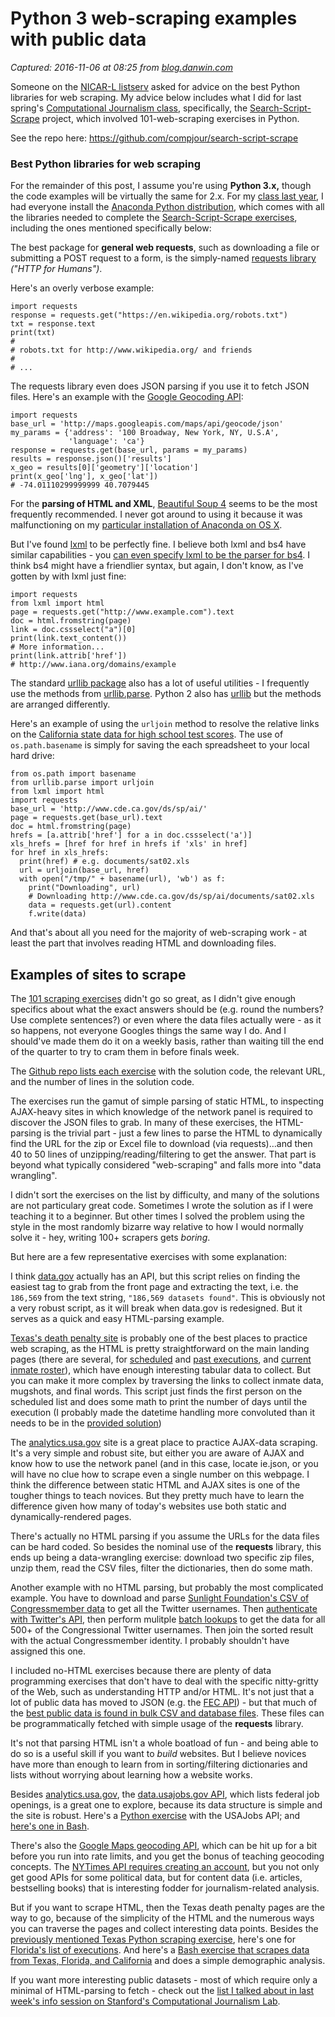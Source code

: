 # Python 3 web-scraping examples with public data

_Captured: 2016-11-06 at 08:25 from [blog.danwin.com](http://blog.danwin.com/examples-of-web-scraping-in-python-3-x-for-data-journalists/)_

Someone on the [NICAR-L listserv](https://www.ire.org/resource-center/listservs/subscribe-nicar-l/) asked for advice on the best Python libraries for web scraping. My advice below includes what I did for last spring's [Computational Journalism class](http://www.compjour.org/), specifically, the [Search-Script-Scrape](https://github.com/compjour/search-script-scrape) project, which involved 101-web-scraping exercises in Python.

See the repo here: <https://github.com/compjour/search-script-scrape>

### Best Python libraries for web scraping

For the remainder of this post, I assume you're using **Python 3.x,** though the code examples will be virtually the same for 2.x. For my [class last year](http://www.compjour.org), I had everyone install the [Anaconda Python distribution](https://www.continuum.io/downloads), which comes with all the libraries needed to complete the [Search-Script-Scrape exercises](https://github.com/compjour/search-script-scrape), including the ones mentioned specifically below:

The best package for **general web requests**, such as downloading a file or submitting a POST request to a form, is the simply-named [requests library](http://docs.python-requests.org/en/latest/) _("HTTP for Humans")_.

Here's an overly verbose example:
    
    
    import requests
    response = requests.get("https://en.wikipedia.org/robots.txt")
    txt = response.text
    print(txt)
    #
    # robots.txt for http://www.wikipedia.org/ and friends
    #
    # ...
    

The requests library even does JSON parsing if you use it to fetch JSON files. Here's an example with the [Google Geocoding API](https://developers.google.com/maps/documentation/geocoding/intro):
    
    
    import requests
    base_url = 'http://maps.googleapis.com/maps/api/geocode/json'
    my_params = {'address': '100 Broadway, New York, NY, U.S.A', 
                 'language': 'ca'}
    response = requests.get(base_url, params = my_params)
    results = response.json()['results']
    x_geo = results[0]['geometry']['location']
    print(x_geo['lng'], x_geo['lat'])
    # -74.01110299999999 40.7079445
    

For the **parsing of HTML and XML**, [Beautiful Soup 4](http://www.crummy.com/software/BeautifulSoup/bs4/doc/) seems to be the most frequently recommended. I never got around to using it because it was malfunctioning on my [particular installation of Anaconda on OS X](https://gist.github.com/dannguyen/72060a639a1ae7ec6204).

But I've found [lxml](https://github.com/lxml/lxml/) to be perfectly fine. I believe both lxml and bs4 have similar capabilities - you [can even specify lxml to be the parser for bs4](http://stackoverflow.com/questions/27790415/set-lxml-as-default-beautifulsoup-parser). I think bs4 might have a friendlier syntax, but again, I don't know, as I've gotten by with lxml just fine:
    
    
    import requests
    from lxml import html
    page = requests.get("http://www.example.com").text
    doc = html.fromstring(page)
    link = doc.cssselect("a")[0]
    print(link.text_content())
    # More information...
    print(link.attrib['href'])
    # http://www.iana.org/domains/example
    

The standard [urllib package](https://docs.python.org/3/library/urllib.html) also has a lot of useful utilities - I frequently use the methods from [urllib.parse](https://docs.python.org/3/library/urllib.parse.html#module-urllib.parse). Python 2 also has [urllib](https://docs.python.org/2/library/urllib.html) but the methods are arranged differently.

Here's an example of using the `urljoin` method to resolve the relative links on the [California state data for high school test scores](http://www.cde.ca.gov/ds/sp/ai/). The use of `os.path.basename` is simply for saving the each spreadsheet to your local hard drive:
    
    
    from os.path import basename
    from urllib.parse import urljoin
    from lxml import html
    import requests
    base_url = 'http://www.cde.ca.gov/ds/sp/ai/'
    page = requests.get(base_url).text
    doc = html.fromstring(page)
    hrefs = [a.attrib['href'] for a in doc.cssselect('a')]
    xls_hrefs = [href for href in hrefs if 'xls' in href]
    for href in xls_hrefs:
      print(href) # e.g. documents/sat02.xls
      url = urljoin(base_url, href)
      with open("/tmp/" + basename(url), 'wb') as f:
        print("Downloading", url)
        # Downloading http://www.cde.ca.gov/ds/sp/ai/documents/sat02.xls
        data = requests.get(url).content
        f.write(data) 
    

And that's about all you need for the majority of web-scraping work - at least the part that involves reading HTML and downloading files.

## Examples of sites to scrape

The [101 scraping exercises](https://github.com/compjour/search-script-scrape) didn't go so great, as I didn't give enough specifics about what the exact answers should be (e.g. round the numbers? Use complete sentences?) or even where the data files actually were - as it so happens, not everyone Googles things the same way I do. And I should've made them do it on a weekly basis, rather than waiting till the end of the quarter to try to cram them in before finals week.

The [Github repo lists each exercise](https://github.com/compjour/search-script-scrape#the-tasks) with the solution code, the relevant URL, and the number of lines in the solution code.

The exercises run the gamut of simple parsing of static HTML, to inspecting AJAX-heavy sites in which knowledge of the network panel is required to discover the JSON files to grab. In many of these exercises, the HTML-parsing is the trivial part - just a few lines to parse the HTML to dynamically find the URL for the zip or Excel file to download (via requests)…and then 40 to 50 lines of unzipping/reading/filtering to get the answer. That part is beyond what typically considered "web-scraping" and falls more into "data wrangling".

I didn't sort the exercises on the list by difficulty, and many of the solutions are not particulary great code. Sometimes I wrote the solution as if I were teaching it to a beginner. But other times I solved the problem using the style in the most randomly bizarre way relative to how I would normally solve it - hey, writing 100+ scrapers gets _boring_.

But here are a few representative exercises with some explanation:

I think [data.gov](http://catalog.data.gov/dataset) actually has an API, but this script relies on finding the easiest tag to grab from the front page and extracting the text, i.e. the `186,569` from the text string, `"186,569 datasets found"`. This is obviously not a very robust script, as it will break when data.gov is redesigned. But it serves as a quick and easy HTML-parsing example.

[Texas's death penalty site](https://www.tdcj.state.tx.us/death_row/index.html) is probably one of the best places to practice web scraping, as the HTML is pretty straightforward on the main landing pages (there are several, for [scheduled](https://www.tdcj.state.tx.us/death_row/dr_scheduled_executions.html) and [past executions](https://www.tdcj.state.tx.us/death_row/dr_executed_offenders.html), and [current inmate roster](https://www.tdcj.state.tx.us/death_row/dr_offenders_on_dr.html)), which have enough interesting tabular data to collect. But you can make it more complex by traversing the links to collect inmate data, mugshots, and final words. This script just finds the first person on the scheduled list and does some math to print the number of days until the execution (I probably made the datetime handling more convoluted than it needs to be in the [provided solution](https://github.com/compjour/search-script-scrape/blob/master/scripts/29.py))

The [analytics.usa.gov](https://analytics.usa.gov) site is a great place to practice AJAX-data scraping. It's a very simple and robust site, but either you are aware of AJAX and know how to use the network panel (and in this case, locate ie.json, or you will have no clue how to scrape even a single number on this webpage. I think the difference between static HTML and AJAX sites is one of the tougher things to teach novices. But they pretty much have to learn the difference given how many of today's websites use both static and dynamically-rendered pages.

There's actually no HTML parsing if you assume the URLs for the data files can be hard coded. So besides the nominal use of the **requests** library, this ends up being a data-wrangling exercise: download two specific zip files, unzip them, read the CSV files, filter the dictionaries, then do some math.

Another example with no HTML parsing, but probably the most complicated example. You have to download and parse [Sunlight Foundation's CSV of Congressmember data](https://sunlightlabs.github.io/congress/#legislator-spreadsheet) to get all the Twitter usernames. Then [authenticate with Twitter's API](http://www.compjour.org/tutorials/getting-started-with-tweepy/), then perform mulitple [batch lookups](https://dev.twitter.com/rest/reference/get/users/lookup) to get the data for all 500+ of the Congressional Twitter usernames. Then join the sorted result with the actual Congressmember identity. I probably shouldn't have assigned this one.

I included no-HTML exercises because there are plenty of data programming exercises that don't have to deal with the specific nitty-gritty of the Web, such as understanding HTTP and/or HTML. It's not just that a lot of public data has moved to JSON (e.g. the [FEC API](https://18f.gsa.gov/2015/07/08/openfec-api/)) - but that much of the [best public data is found in bulk CSV and database files](http://cjlab.stanford.edu/2015/09/30/lab-launch-and-data-sets/). These files can be programmatically fetched with simple usage of the **requests** library.

It's not that parsing HTML isn't a whole boatload of fun - and being able to do so is a useful skill if you want to _build_ websites. But I believe novices have more than enough to learn from in sorting/filtering dictionaries and lists without worrying about learning how a website works.

Besides [analytics.usa.gov](https://analytics.usa.gov), the [data.usajobs.gov API](https://data.usajobs.gov), which lists federal job openings, is a great one to explore, because its data structure is simple and the site is robust. Here's a [Python exercise](https://github.com/compjour/search-script-scrape/blob/master/scripts/4.py) with the USAJobs API; and [here's one in Bash](http://www.compciv.org/homework/assignments/usa-jobs-gov/).

There's also the [Google Maps geocoding API](https://developers.google.com/maps/documentation/geocoding/intro), which can be hit up for a bit before you run into rate limits, and you get the bonus of teaching geocoding concepts. The [NYTimes API requires creating an account](http://developer.nytimes.com/docs), but you not only get good APIs for some political data, but for content data (i.e. articles, bestselling books) that is interesting fodder for journalism-related analysis.

But if you want to scrape HTML, then the Texas death penalty pages are the way to go, because of the simplicity of the HTML and the numerous ways you can traverse the pages and collect interesting data points. Besides the [previously mentioned Texas Python scraping exercise](https://github.com/compjour/search-script-scrape/blob/master/scripts/29.py), here's one for [Florida's list of executions](https://github.com/compjour/search-script-scrape/blob/master/scripts/30.py). And here's a [Bash exercise that scrapes data from Texas, Florida, and California](http://www.compciv.org/homework/assignments/death-row-parsing/) and does a simple demographic analysis.

If you want more interesting public datasets - most of which require only a minimal of HTML-parsing to fetch - check out the [list I talked about in last week's info session on Stanford's Computational Journalism Lab](http://cjlab.stanford.edu/2015/09/30/lab-launch-and-data-sets/).
